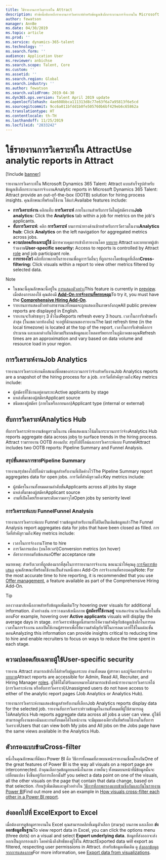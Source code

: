 ```yaml
---
title: ใช้รายงานการวิเคราะห์ใน Attract
description: หัวข้อนี้อธิบายถึงรายงานการวิเคราะห์สำหรับข้อมูลเชิงลึกกระบวนการจ้างงานใน Microsoft Dynamics 365 Talent - Attract
author: fewatson
manager: AnnBe
ms.date: 04/30/2019
ms.topic: article
ms.prod: ''
ms.service: dynamics-365-talent
ms.technology: ''
ms.search.form: ''
audience: Application User
ms.reviewer: anbichse
ms.search.scope: Talent, Core
ms.custom: ''
ms.assetid: ''
ms.search.region: Global
ms.search.industry: ''
ms.author: fewatson
ms.search.validFrom: 2019-04-30
ms.dyn365.ops.version: Talent April 2019 update
ms.openlocfilehash: 4ae608bbca111313d8c77e63f6a7a95813f6e5cd
ms.sourcegitcommit: 9cc6a011bfdd1b0fe505760b6bf429eb6c65862a
ms.translationtype: HT
ms.contentlocale: th-TH
ms.lasthandoff: 11/25/2019
ms.locfileid: "2833242"
---
```

# <a name="use-analytic-reports-in-attract"></a><span data-ttu-id="f3a7e-103">ใช้รายงานการวิเคราะห์ใน Attract</span><span class="sxs-lookup"><span data-stu-id="f3a7e-103">Use analytic reports in Attract</span></span>

[!include [banner](includes/banner.md)]

<span data-ttu-id="f3a7e-104">รายงานการวิเคราะห์ใน Microsoft Dynamics 365 Talent: Attract แบบสำเร็จรูปสำหรับข้อมูลเชิงลึกกระบวนการจ้างงาน</span><span class="sxs-lookup"><span data-stu-id="f3a7e-104">Analytic reports in Microsoft Dynamics 365 Talent: Attract provide an out-of-the-box (OOTB) solution for hiring process insights.</span></span> <span data-ttu-id="f3a7e-105">คุณลักษณะที่พร้อมใช้งาน ได้แก่:</span><span class="sxs-lookup"><span data-stu-id="f3a7e-105">Availabe features include:</span></span>

- <span data-ttu-id="f3a7e-106">**การวิเคราะห์งาน** คลิกแท็บ **การวิเคราะห์** ภายในงานสำหรับการวัดในผู้สมัครงาน</span><span class="sxs-lookup"><span data-stu-id="f3a7e-106">**Job analytics:** Click the **Analytics** tab within a job for metrics on the job's applicants.</span></span>
- <span data-ttu-id="f3a7e-107">**ฮับการวิเคราะห์:** คลิก **การวิเคราะห์** บนการนำทางด้านซ้ายสำหรับการวัดรวมในงาน</span><span class="sxs-lookup"><span data-stu-id="f3a7e-107">**Analytics hub:** Click **Analytics** on the left navigation for aggregated metrics across jobs.</span></span>
- <span data-ttu-id="f3a7e-108">**ความปลอดภัยเฉพาะผู้ใช้** มีการควบคุมการเข้าถึงรายงานโดย [บทบาท](security-attract.md) Attract และบทบาทผู้เข้าร่วมงาน</span><span class="sxs-lookup"><span data-stu-id="f3a7e-108">**User-specific security:** Access to reports is controlled by Attract [role](security-attract.md) and job participant role.</span></span>
- <span data-ttu-id="f3a7e-109">**การกรองไขว้** คลิกที่ภาพภายในรายงานเพื่อดูการวัดอื่นๆ ที่ถูกกรองโดยข้อมูลที่เลือก</span><span class="sxs-lookup"><span data-stu-id="f3a7e-109">**Cross-filtering:** Click visuals within a report to view other metrics filtered by selected data.</span></span>

>[!NOTE] 
>- <span data-ttu-id="f3a7e-110">ในขณะนี้คุณลักษณะนี้อยู่ใน [การแสดงตัวอย่าง](access-preview-feature.md)</span><span class="sxs-lookup"><span data-stu-id="f3a7e-110">This feature is currently in [preview](access-preview-feature.md).</span></span> <span data-ttu-id="f3a7e-111">เมื่อต้องการลองใช้ คุณต้องมี [**Add-On การจ้างงานที่ครอบคลุม**](attract-comprehensive-hiring.md)</span><span class="sxs-lookup"><span data-stu-id="f3a7e-111">To try it, you must have the [**Comprehensive Hiring Add-On**](attract-comprehensive-hiring.md).</span></span>
>- <span data-ttu-id="f3a7e-112">รายงานการแสดงตัวอย่างสาธารณะทั้งหมดจะถูกแสดงเป็นภาษาอังกฤษ</span><span class="sxs-lookup"><span data-stu-id="f3a7e-112">All public preview reports are displayed in English.</span></span>
>- <span data-ttu-id="f3a7e-113">รายงานจะรีเฟรชทุกๆ 3 ชั่วโมง</span><span class="sxs-lookup"><span data-stu-id="f3a7e-113">Reports refresh every 3 hours.</span></span> <span data-ttu-id="f3a7e-114">เวลาในการรีเฟรชครั้งล่าสุด (ในเขตเวลาท้องถิ่น) จะอยู่ที่ด้านบนของรายงาน</span><span class="sxs-lookup"><span data-stu-id="f3a7e-114">The last refresh time (in the local timezone) is located at the top of the report.</span></span> <span data-ttu-id="f3a7e-115">เวลาในการรีเฟรชคือการประมาณ และแตกต่างกันไปตามปริมาณข้อมูลและโหลดทรัพยากรในภูมิภาคของคุณ</span><span class="sxs-lookup"><span data-stu-id="f3a7e-115">Refresh times are an approximation and vary based on data volume and resource load in your region.</span></span>

## <a name="job-analytics"></a><span data-ttu-id="f3a7e-116">การวิเคราะห์งาน</span><span class="sxs-lookup"><span data-stu-id="f3a7e-116">Job Analytics</span></span>

<span data-ttu-id="f3a7e-117">รายงานการวิเคราะห์งานคือสแนปช็อตของกระบวนการว่าจ้างสำหรับงาน</span><span class="sxs-lookup"><span data-stu-id="f3a7e-117">Job Analytics reports are a snapshot of the hiring process for a job.</span></span>  <span data-ttu-id="f3a7e-118">การวัดที่สำคัญรวมถึง:</span><span class="sxs-lookup"><span data-stu-id="f3a7e-118">Key metrics include:</span></span>

- <span data-ttu-id="f3a7e-119">ผู้สมัครที่ใช้งานอยู่ตามระยะ</span><span class="sxs-lookup"><span data-stu-id="f3a7e-119">Active applicants by stage</span></span>
- <span data-ttu-id="f3a7e-120">แหล่งที่มาของผู้สมัคร</span><span class="sxs-lookup"><span data-stu-id="f3a7e-120">Applicant source</span></span>
- <span data-ttu-id="f3a7e-121">ชนิดของผู้สมัคร (ภายในหรือภายนอก)</span><span class="sxs-lookup"><span data-stu-id="f3a7e-121">Applicant type (internal or external)</span></span>

## <a name="analytics-hub"></a><span data-ttu-id="f3a7e-122">ฮับการวิเคราะห์</span><span class="sxs-lookup"><span data-stu-id="f3a7e-122">Analytics Hub</span></span>

<span data-ttu-id="f3a7e-123">ฮับการวิเคราะห์รายงานข้อมูลรวมในงาน เพื่อแสดงแนวโน้มในกระบวนการว่าจ้าง</span><span class="sxs-lookup"><span data-stu-id="f3a7e-123">Analytics Hub reports aggregate data across jobs to surface trends in the hiring process.</span></span> <span data-ttu-id="f3a7e-124">Attract รวมรายงาน OOTB สองฉบับ: สรุปไปป์ไลน์และการวิเคราะห์แบบ Funnel</span><span class="sxs-lookup"><span data-stu-id="f3a7e-124">Attract includes two OOTB reports: Pipeline Summary and Funnel Analysis.</span></span>

### <a name="pipeline-summary"></a><span data-ttu-id="f3a7e-125">สรุปขั้นตอนการขาย</span><span class="sxs-lookup"><span data-stu-id="f3a7e-125">Pipeline Summary</span></span>

<span data-ttu-id="f3a7e-126">รายงานสรุปของไปป์ไลน์รวมข้อมูลสำหรับงานที่เปิดค้างไว้</span><span class="sxs-lookup"><span data-stu-id="f3a7e-126">The Pipeline Summary report aggregates data for open jobs.</span></span> <span data-ttu-id="f3a7e-127">การวัดที่สำคัญรวมถึง:</span><span class="sxs-lookup"><span data-stu-id="f3a7e-127">Key metrics include:</span></span>

- <span data-ttu-id="f3a7e-128">ผู้สมัครในงานทั้งหมดตามลำดับขั้น</span><span class="sxs-lookup"><span data-stu-id="f3a7e-128">Applicants across all jobs by stage</span></span>
- <span data-ttu-id="f3a7e-129">แหล่งที่มาของผู้สมัคร</span><span class="sxs-lookup"><span data-stu-id="f3a7e-129">Applicant source</span></span>
- <span data-ttu-id="f3a7e-130">งานที่เปิดโดยเรียงตามระดับความอาวุโส</span><span class="sxs-lookup"><span data-stu-id="f3a7e-130">Open jobs by seniority level</span></span>

### <a name="funnel-analysis"></a><span data-ttu-id="f3a7e-131">การวิเคราะห์แบบ Funnel</span><span class="sxs-lookup"><span data-stu-id="f3a7e-131">Funnel Analysis</span></span>

<span data-ttu-id="f3a7e-132">รายงานการวิเคราะห์แบบ Funnel รวมข้อมูลสำหรับงานที่ได้ปิดเป็นเติมข้อมูลแล้ว</span><span class="sxs-lookup"><span data-stu-id="f3a7e-132">The Funnel Analysis report aggregates data for jobs that have been closed as filled.</span></span> <span data-ttu-id="f3a7e-133">การวัดที่สำคัญรวมถึง:</span><span class="sxs-lookup"><span data-stu-id="f3a7e-133">Key metrics include:</span></span>

- <span data-ttu-id="f3a7e-134">เวลาในการจ้างงาน</span><span class="sxs-lookup"><span data-stu-id="f3a7e-134">Time to hire</span></span>
- <span data-ttu-id="f3a7e-135">การวัดการแปลง (บนโฮเวอร์)</span><span class="sxs-lookup"><span data-stu-id="f3a7e-135">Conversion metrics (on hover)</span></span>
- <span data-ttu-id="f3a7e-136">อัตราการยอมรับข้อเสนอ</span><span class="sxs-lookup"><span data-stu-id="f3a7e-136">Offer acceptance rate</span></span>

<span data-ttu-id="f3a7e-137">หมายเหตุ: สำหรับเวลาที่ถูกต้องมากที่สุดในการรายงานการจ้างงาน ขอแนะนำให้คุณดู [การจัดการข้อเสนอ](offer-setup.md) คุณลักษณะที่พร้อมใช้งานเป็นส่วนหนึ่งของ Add-On การจ้างงานที่ครอบคลุม</span><span class="sxs-lookup"><span data-stu-id="f3a7e-137">Note: For the most accurate time to hire reporting, it is recommended that you use [Offer management](offer-setup.md), a feature available as part of the Comprehensive Hiring Add-On.</span></span>

>[!TIP] 
><span data-ttu-id="f3a7e-138">ลองวางเมาส์เหนือภาพสำหรับข้อมูลเพิ่มเติม</span><span class="sxs-lookup"><span data-stu-id="f3a7e-138">Try hovering over visuals for additional information.</span></span> <span data-ttu-id="f3a7e-139">ตัวอย่างเช่น การวางเมาส์เหนือภาพ **ผู้สมัครที่ใช้งานอยู่** จะแสดงจำนวนวันเฉลี่ยในขั้นตอน</span><span class="sxs-lookup"><span data-stu-id="f3a7e-139">For example, hovering over **Active applicants** visuals will display the average days in stage.</span></span> <span data-ttu-id="f3a7e-140">การวิเคราะห์ข้อมูลนี้สามารถให้ความสำคัญกับข้อมูลเชิงลึกในการลดเวลาในการจ้างงาน และเปิดใช้งานผู้สรรหาเพื่อให้ความสำคัญกับวิธีในการลดเวลาที่ใช้ในแต่ละขั้นตอน</span><span class="sxs-lookup"><span data-stu-id="f3a7e-140">Analyzing this information can provide insights critical to reducing time to hire and enable recruiters to focus on ways to reduce the time spent in each stage.</span></span>

## <a name="user-specific-security"></a><span data-ttu-id="f3a7e-141">ความปลอดภัยเฉพาะผู้ใช้</span><span class="sxs-lookup"><span data-stu-id="f3a7e-141">User-specific security</span></span>

<span data-ttu-id="f3a7e-142">รายงาน Attract สามารถเข้าถึงได้สำหรับผู้ดูแลระบบ อ่านทั้งหมด ผู้สรรหา และผู้จัดการฝ่ายจ้าง [บทบาท](security-attract.md)</span><span class="sxs-lookup"><span data-stu-id="f3a7e-142">Attract reports are accessible for Admin, Read All, Recruiter, and Hiring Manager [roles](security-attract.md).</span></span> <span data-ttu-id="f3a7e-143">ผู้ใช้ที่ไม่ได้รับมอบหมายไม่สามารถเข้าถึงหน้ารายงานการวิเคราะห์ได้ (การวิเคราะห์งาน หรือฮับการวิเคราะห์)</span><span class="sxs-lookup"><span data-stu-id="f3a7e-143">Unassigned users do not have access to either of the analytic report pages (Job Analytics or Analytics Hub).</span></span>

<span data-ttu-id="f3a7e-144">รายงานการวิเคราะห์งานแสดงข้อมูลสำหรับงานที่เลือก</span><span class="sxs-lookup"><span data-stu-id="f3a7e-144">Job Analytics reports display data for the selected job.</span></span> <span data-ttu-id="f3a7e-145">รายงานฮับการวิเคราะห์รวมข้อมูลในงานทั้งหมดที่ผู้ใช้สามารถดูได้</span><span class="sxs-lookup"><span data-stu-id="f3a7e-145">Analytics Hub reports aggregate data across all jobs a user can view.</span></span> <span data-ttu-id="f3a7e-146">ผู้ใช้ที่สามารถดูทั้งงานของฉันและงานทั้งหมดได้ในหน้างาน จะมีมุมมองเดียวกันที่พร้อมใช้งานในฮับการวิเคราะห์</span><span class="sxs-lookup"><span data-stu-id="f3a7e-146">Users that can view both My jobs and All jobs on the Jobs page have the same views available in the Analytics Hub.</span></span>

## <a name="cross-filter"></a><span data-ttu-id="f3a7e-147">ตัวกรองแบบข้าม</span><span class="sxs-lookup"><span data-stu-id="f3a7e-147">Cross-filter</span></span>

<span data-ttu-id="f3a7e-148">หนึ่งในคุณลักษณะที่ดีของ Power BI คือ วิธีการทั้งหมดที่ภาพบนหน้ารายงานเชื่อมโยงกัน</span><span class="sxs-lookup"><span data-stu-id="f3a7e-148">One of the great features of Power BI is the way all visuals on a report page are interconnected.</span></span> <span data-ttu-id="f3a7e-149">ถ้าคุณเลือกจุดข้อมูลบนหนึ่งในภาพ ภาพอื่นๆ ทั้งหมดบนหน้าที่มีข้อมูลนั้นจะเปลี่ยนแปลง ซึ่งขึ้นอยู่กับการเลือกนั้น</span><span class="sxs-lookup"><span data-stu-id="f3a7e-149">If you select a data point on one of the visuals, all the other visuals on the page that contain that data change, based on that selection.</span></span> <span data-ttu-id="f3a7e-150">เรียนรู้เพิ่มเติมและดูตัวอย่างใน [วิธีการที่ภาพกรองแบบข้ามซึ่งกันและกันในรายงาน Power BI](https://docs.microsoft.com/power-bi/consumer/end-user-interactions)</span><span class="sxs-lookup"><span data-stu-id="f3a7e-150">Find out more and see an example in [How visuals cross-filter each other in a Power BI report](https://docs.microsoft.com/power-bi/consumer/end-user-interactions).</span></span>

## <a name="export-to-excel"></a><span data-ttu-id="f3a7e-151">ส่งออกไปที่ Excel</span><span class="sxs-lookup"><span data-stu-id="f3a7e-151">Export to Excel</span></span>

<span data-ttu-id="f3a7e-152">เมื่อต้องการดูข้อมูลรายงานใน Excel คุณสามารถคลิกที่เมนูตัวเลือก (สามจุด) บนภาพ และเลือก **ส่งออกข้อมูลพื้นฐาน**</span><span class="sxs-lookup"><span data-stu-id="f3a7e-152">To view report data in Excel, you can click the options menu (three dots) on a visual and select **Export underlying data**.</span></span> <span data-ttu-id="f3a7e-153">ข้อมูลที่ส่งออกจะส่งออกเป็นถูกกรองแล้ว โดยคำนึงถึงสิทธิ์ของผู้ใช้ใน Attract</span><span class="sxs-lookup"><span data-stu-id="f3a7e-153">Exported data will export as filtered, respecting user permissions in Attract.</span></span> <span data-ttu-id="f3a7e-154">สำหรับข้อมูลเพิ่มเติม ดู [ส่งออกข้อมูลจากการแสดงภาพ](https://docs.microsoft.com/power-bi/visuals/power-bi-visualization-export-data)</span><span class="sxs-lookup"><span data-stu-id="f3a7e-154">For more information, see [Export data from visualizations](https://docs.microsoft.com/power-bi/visuals/power-bi-visualization-export-data).</span></span>
